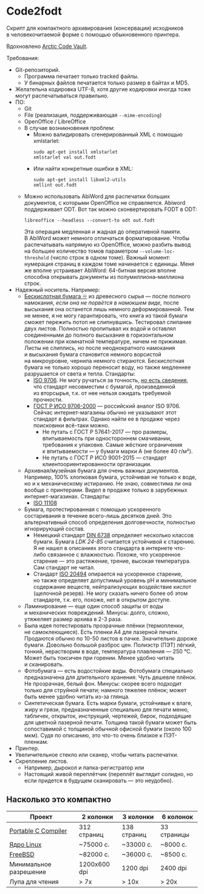 # Code2fodt

Скрипт для компактного архивирования (консервации) исходников
в&nbsp;человекочитаемой форме
с&nbsp;помощью обыкновенного принтера.

Вдохновлено [Arctic Code Vault](https://archiveprogram.github.com/arctic-vault/).

Требования:

* Git-репозиторий.
  * Программа печатает только tracked файлы.
  * У&nbsp;бинарных файлов печатается только размер в&nbsp;байтах и&nbsp;MD5.
* Желательна кодировка UTF-8, хотя другие кодировки иногда тоже могут распечатываться правильно.
* ПО:
  * Git
  * File (реализация, поддерживающая `--mime-encoding`)
  * OpenOffice / LibreOffice
  * В случае возникновения проблем:
    * Можно валидировать сгенерированный XML с&nbsp;помощью xmlstarlet:
      ```
      sudo apt-get install xmlstarlet
      xmlstarlet val out.fodt
      ```
    * Или найти конкретные ошибки в&nbsp;XML:
      ```
      sudo apt-get install libxml2-utils
      xmllint out.fodt
      ```
  * Можно использовать AbiWord для распечатки больших документов,
    с&nbsp;которыми OpenOffice не&nbsp;справляется.
    Abiword поддерживает ODT. Вот так можно сконвертировать FODT в ODT:
    ```
    libreoffice --headless --convert-to odt out.fodt
    ```
    Эта операция медленная и&nbsp;жадная до&nbsp;оперативной памяти.
    В&nbsp;AbiWord может немного отличаться форматирование.
    Чтобы распечатывать напрямую из&nbsp;OpenOffice, можно
    разбить вывод на&nbsp;большее количество томов параметром `--volume-loc-threshold`
    (число строк в&nbsp;одном томе).
    Важный момент: нумерация страниц в&nbsp;каждом томе начинается с&nbsp;единицы.
    Меня же вполне устраивает AbiWord: 64-битная версия
    вполне способна открывать документы из&nbsp;полумиллиона–миллиона строк.
* Надежный носитель. Например:
  * [Бескислотная бумага ♾](https://en.wikipedia.org/wiki/Acid-free_paper) из&nbsp;древесного сырья&nbsp;—
  после полного намокания,
  *если она не&nbsp;порвётся в&nbsp;намокшем виде,*
  после высыхания она останется лишь немного деформированной.
  Тем не&nbsp;менее, я&nbsp;не&nbsp;могу гарантировать, что
  книга из&nbsp;такой бумаги сможет пережить потоп не&nbsp;слипнувшись.
  Тестировал слипание двух листов.
  Полностью пропитывал их водой и&nbsp;оставлял соединенными до&nbsp;полного высыхания
  в&nbsp;горизонтальном положении при комнатной температуре, ничем не&nbsp;прижимая.
  Листы не&nbsp;слиплись, но после неоднократного намокания и&nbsp;высыхания
  бумага становится немного ворсистой на&nbsp;микроуровне, чернила немного стираются. 
  Бескислотная бумага не&nbsp;только хорошо переносит воду, но также
  медленнее разрушается от&nbsp;света и&nbsp;тепла.
  Стандарты:
    * [ISO 9706](https://www.iso.org/standard/17562.html).
      Не&nbsp;могу ручаться за&nbsp;точность,
      [но&nbsp;есть сведения](https://www.klug-conservation.com/medien/Wissen/Wissens_Folder/wissen8_blauer_engel_en.pdf), что стандарт несовместим
      с&nbsp;бумагой, произведенной из&nbsp;вторсырья, т.к.
      от&nbsp;нее нельзя ожидать требуемой прочности.
    * [ГОСТ Р ИСО 9706-2000](https://internet-law.ru/gosts/gost/10997/) —
    российский аналог ISO&nbsp;9706.
    Сейчас интернет-магазины обычно не&nbsp;указывают этот стандарт в&nbsp;фильтрах.
    Однако найти ее в&nbsp;продаже через поисковики всё-таки можно. 
      * Не&nbsp;путать с&nbsp;ГОСТ&nbsp;Р&nbsp;57641-2017&nbsp;— про размеры,
        впитываемость при одностороннем смачивании, требования к&nbsp;упаковке.
        Самые жёсткие ограничения к&nbsp;впитываемости&nbsp;—
        у&nbsp;бумаги марки&nbsp;А (не&nbsp;более 40&nbsp;г/м²).
      * Не&nbsp;путать с&nbsp;ГОСТ&nbsp;Р&nbsp;ИСО 9001-2015&nbsp;—
        стандарт клиентоориентированности организации.
  * Архивная/музейная бумага для очень важных документов.
  Например, 100% хлопковая бумага, устойчивая не&nbsp;только к&nbsp;воде, но и к&nbsp;механическому истиранию.
  Не&nbsp;знаю, совместима&nbsp;ли она вообще с&nbsp;принтерами.
  Видел в&nbsp;продаже только в&nbsp;зарубежных интернет-магазинах.
  Стандарты:
    * [ISO 11108](https://www.iso.org/standard/1708.html)
  * Бумага, протестированная с&nbsp;помощью ускоренного состаривания
  в&nbsp;течение всего-лишь десятков дней.
  Это альтернативный способ определения долговечности, полностью игнорирующий
  состав.
    * Немецкий стандарт [DIN 6738](https://blog.stp.de/archive-herausforderung-fuer-papier/)
      определяет несколько классов бумаги. Бумага *LDK&nbsp;24-85* считается устойчивой к&nbsp;старению.
      Я&nbsp;не&nbsp;нашел в&nbsp;описаниях этого стандарта в&nbsp;интернете что-либо связанное с&nbsp;влажностью.
      Похоже, что ускоренное старение&nbsp;— это растяжение, трение, высокая температура.
      Сам стандарт не&nbsp;читал.
    * Стандарт [ISO 20494](https://www.iso.org/standard/68211.html) опирается на&nbsp;ускоренное старение,
      но&nbsp;также определяет допустимый уровень pH
      и&nbsp;минимальное содержание веществ, нейтрализующих воздействие кислот (щелочной резерв).
      Не&nbsp;могу сказать ничего более об&nbsp;этом стандарте,
      т.к. его, похоже, нет в&nbsp;открытом доступе.
  * Ламинирование&nbsp;— еще один способ защиты от&nbsp;воды и&nbsp;механических повреждений.
  Минусы: долго, сложно, утяжеляет размер архива в 2-3 раза.
  * Была идея потестировать прозрачные плёнки (термопленки, не&nbsp;самоклеющиеся).
  Есть пленки A4 для лазерной печати.
  Продаются обычно по 10-50 листов в пачке.
  Значительно дороже бумаги. Довольно большой разброс цен.
  Полиэстр (ПЭТ) лёгкий, тонкий, нерастворим в воде,
  температура плавления&nbsp;— 250&nbsp;°C.
  Может быть токсичен при горении. Менее удобно читать и&nbsp;сканировать.
  * Фотобумага&nbsp;— есть водостойкие виды.
    Фотобумага специально предназначена для длительного хранения.
    Чуть дешевле плёнок. Не прозрачная, белый фон.
    Минусы: скорее всего подходит только для струйной печати;
    намного тяжелее плёнок; может быть менее удобно читать из-за глянца.
  * Синтетическая бумага. Есть марки бумаги, устойчивые к&nbsp;влаге, жиру и&nbsp;грязи,
    предназначенные специально для печати меню, табличек, открыток,
    инструкций, чертежей, бирок, подходящие для цветной лазерной печати.
    Толщина такой бумаги может быть сопоставимой
    с&nbsp;толщиной обычной офисной бумаги (около 100 мкм).
    Судя по&nbsp;описанию, это что-то очень близкое к&nbsp;ПЭТ-пленкам.
* Принтер.
* Увеличительное стекло или сканер, чтобы читать распечатки.
* Скрепление листов.
  * Например, дырокол и папка-регистратор или
  * Настоящий живой переплётчик (переплёт выглядит солидно,
  но если придется в будущем сканировать&nbsp;— это неудобно).


## Насколько это компактно

| Проект                                                   | 2 колонки    | 3 колонки   | 6 колонок    |
| ---------------                                          | ------------ | ----------- | ------------ |
| [Portable C Compiler](https://github.com/OrangeTide/pcc) | 312 страниц  | 138 страниц | 33 страницы  |
| [Ядро Linux](https://github.com/torvalds/linux)          | ~75000 с.    | ~33000 с.   | ~8000 с.     |
| [FreeBSD](https://github.com/freebsd/freebsd-src.git)    | ~82000 с.    | ~36000 с.   | ~8500 с.     |
| Минимальное разрешение                                   | 1200х600 dpi | 1200 dpi    | 2400 dpi     |
| Лупа для чтения                                          | &gt; 7x      | &gt; 10x    | &gt; 20x     |
